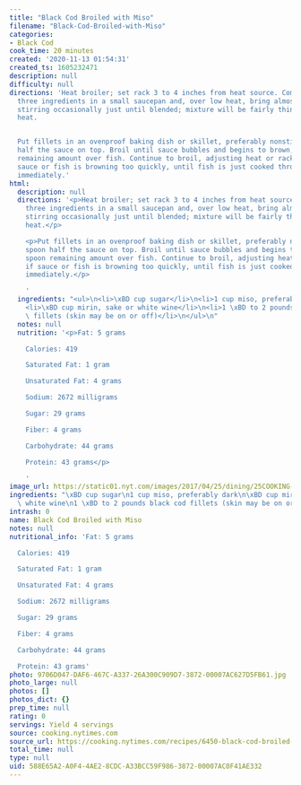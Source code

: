 ```yaml
---
title: "Black Cod Broiled with Miso"
filename: "Black-Cod-Broiled-with-Miso"
categories:
- Black Cod
cook_time: 20 minutes
created: '2020-11-13 01:54:31'
created_ts: 1605232471
description: null
difficulty: null
directions: 'Heat broiler; set rack 3 to 4 inches from heat source. Combine first
  three ingredients in a small saucepan and, over low heat, bring almost to a boil,
  stirring occasionally just until blended; mixture will be fairly thin. Turn off
  heat.


  Put fillets in an ovenproof baking dish or skillet, preferably nonstick, and spoon
  half the sauce on top. Broil until sauce bubbles and begins to brown, then spoon
  remaining amount over fish. Continue to broil, adjusting heat or rack position if
  sauce or fish is browning too quickly, until fish is just cooked through. Serve
  immediately.'
html:
  description: null
  directions: '<p>Heat broiler; set rack 3 to 4 inches from heat source. Combine first
    three ingredients in a small saucepan and, over low heat, bring almost to a boil,
    stirring occasionally just until blended; mixture will be fairly thin. Turn off
    heat.</p>

    <p>Put fillets in an ovenproof baking dish or skillet, preferably nonstick, and
    spoon half the sauce on top. Broil until sauce bubbles and begins to brown, then
    spoon remaining amount over fish. Continue to broil, adjusting heat or rack position
    if sauce or fish is browning too quickly, until fish is just cooked through. Serve
    immediately.</p>

    '
  ingredients: "<ul>\n<li>\xBD cup sugar</li>\n<li>1 cup miso, preferably dark</li>\n\
    <li>\xBD cup mirin, sake or white wine</li>\n<li>1 \xBD to 2 pounds black cod\
    \ fillets (skin may be on or off)</li>\n</ul>\n"
  notes: null
  nutrition: '<p>Fat: 5 grams

    Calories: 419

    Saturated Fat: 1 gram

    Unsaturated Fat: 4 grams

    Sodium: 2672 milligrams

    Sugar: 29 grams

    Fiber: 4 grams

    Carbohydrate: 44 grams

    Protein: 43 grams</p>

    '
image_url: https://static01.nyt.com/images/2017/04/25/dining/25COOKING-FISHWITHSAUCE2/25COOKING-FISHWITHSAUCE2-articleLarge.jpg
ingredients: "\xBD cup sugar\n1 cup miso, preferably dark\n\xBD cup mirin, sake or\
  \ white wine\n1 \xBD to 2 pounds black cod fillets (skin may be on or off)"
intrash: 0
name: Black Cod Broiled with Miso
notes: null
nutritional_info: 'Fat: 5 grams

  Calories: 419

  Saturated Fat: 1 gram

  Unsaturated Fat: 4 grams

  Sodium: 2672 milligrams

  Sugar: 29 grams

  Fiber: 4 grams

  Carbohydrate: 44 grams

  Protein: 43 grams'
photo: 9706D047-DAF6-467C-A337-26A300C909D7-3872-00007AC627D5FB61.jpg
photo_large: null
photos: []
photos_dict: {}
prep_time: null
rating: 0
servings: Yield 4 servings
source: cooking.nytimes.com
source_url: https://cooking.nytimes.com/recipes/6450-black-cod-broiled-with-miso?ds_c=71700000052595478&gclid=CjwKCAiA17P9BRB2EiwAMvwNyGArt1VAhWXrzqgu7ZkFZgIjOe7S2q6bKRlwTk5fHbcSUyMO_9RbehoCLpsQAvD_BwE&gclsrc=aw.ds
total_time: null
type: null
uid: 588E65A2-A0F4-4AE2-8CDC-A33BCC59F986-3872-00007AC0F41AE332
---
```

